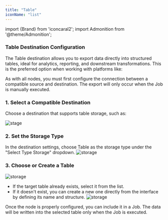 ```yaml
---
title: "Table"
iconName: "list"
---
```


import {Brand} from 'iconcaral2';
import Admonition from '@theme/Admonition';

### Table Destination Configuration
The Table destination allows you to export data directly into structured tables, ideal for analytics, reporting, and downstream transformations. This is the preferred option when working with platforms like:
<div className="row gap--crest margin-horiz--xs">
    <Brand name="snowflake" size={45} />
    <Brand name="Databricks" size={45} />
</div>
As with all nodes, you must first configure the connection between a compatible source and destination. The export will only occur when the Job is manually executed.

### 1. Select a Compatible Destination
Choose a destination that supports table storage, such as:

![stage](/img/node/table/destination.png)

### 2. Set the Storage Type
In the destination settings, choose Table as the storage type under the "Select Type Storage" dropdown.
![storage](/img/node/table/storage.png)

### 3. Choose or Create a Table
![storage](/img/node/Table/Table.png)
- If the target table already exists, select it from the list.
- If it doesn't exist, you can create a new one directly from the interface by defining its name and structure.
![storage](/img/node/table/newtable.png)


<Admonition type="tip">
    Once the node is properly configured, you can include it in a Job. The data will be written into the selected table only when the Job is executed.
</Admonition >